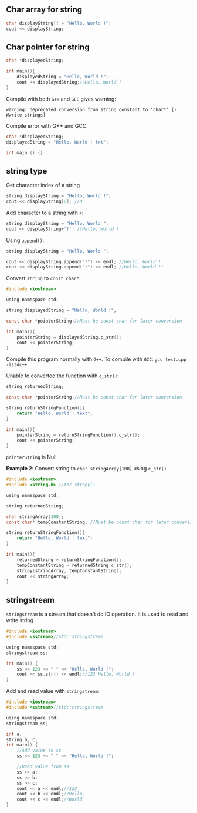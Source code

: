 ## Char array for string

```cpp
char displayString[] = "Hello, World !";
cout << displayString;
```

## Char pointer for string

```c
char *displayedString;

int main(){
    displayedString = "Hello, World !";
    cout << displayedString;//Hello, World !
}    
```

Compile with both ``G++`` and ``GCC`` gives warning:

```
warning: deprecated conversion from string constant to ‘char*’ [-Wwrite-strings]
```

Compile error with G++ and GCC:

```c
char *displayedString;
displayedString = "Hello, World ! txt";

int main () {}
```

## string type

Get character index of a string

```cpp
string displayString = "Hello, World !";
cout << displayString[0]; //H
```

Add character to a string with ``+``:

```cpp
string displayString = "Hello, World ";
cout << displayString+'!'; //Hello, World !
```

Using ``append()``:

```c
string displayString = "Hello, World ";

cout << displayString.append("!") << endl; //Hello, World !
cout << displayString.append("!") << endl; //Hello, World !!
```

Convert ``string`` to ``const char*``

```c
#include <iostream>

using namespace std;

string displayedString = "Hello, World !";

const char *pointerString;//Must be const char for later conversion

int main(){
    pointerString = displayedString.c_str();
    cout << pointerString;
}
```

Compile this program normally with ``G++``. To compile with ``GCC``: ``gcc test.cpp -lstdc++``

Unable to converted the function with ``c_str()``:

```c
string returnedString;

const char *pointerString;//Must be const char for later conversion

string returnStringFunction(){
    return "Hello, World ! text";
}

int main(){
    pointerString = returnStringFunction().c_str();
    cout << pointerString;
}
```

``pointerString`` is Null.

**Example 2**: Convert string to ``char stringArray[100]`` using ``c_str()``

```c
#include <iostream>
#include <string.h> //for strcpy()

using namespace std;

string returnedString;

char stringArray[100];
const char* tempConstantString; //Must be const char for later conversion

string returnStringFunction(){
    return "Hello, World ! text";
}

int main(){
    returnedString = returnStringFunction();
    tempConstantString = returnedString.c_str();
    strcpy(stringArray, tempConstantString);
    cout << stringArray;
}
```

## stringstream

``stringstream`` is a stream that doesn't do IO operation. It is used to read and write string

```c
#include <iostream>
#include <sstream>//std::stringstream

using namespace std;
stringstream ss;

int main() {
    ss << 123 << " " << "Hello, World !";
    cout << ss.str() << endl;//123 Hello, World !
}
```

Add and read value with ``stringstream``:

```c
#include <iostream>
#include <sstream>//std::stringstream

using namespace std;
stringstream ss;

int a;
string b, c;
int main() {
    //Add value to ss
    ss << 123 << " " << "Hello, World !";

    //Read value from ss
    ss >> a;
    ss >> b;
    ss >> c;
    cout << a << endl;//123
    cout << b << endl;//Hello,
    cout << c << endl;//World
}
```